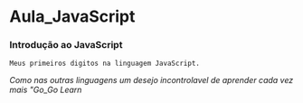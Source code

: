 # Aula_JavaScript
### Introdução ao JavaScript
~~~
Meus primeiros digitos na linguagem JavaScript.
~~~
*Como nas outras linguagens um desejo incontrolavel de aprender cada vez mais "Go_Go Learn*
